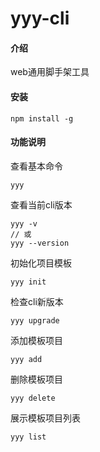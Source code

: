 # yyy-cli

#### 介绍
web通用脚手架工具

#### 安装
```
npm install -g
```

#### 功能说明
查看基本命令

```
yyy
```
查看当前cli版本
```
yyy -v
// 或
yyy --version
```

初始化项目模板
```
yyy init
```

检查cli新版本
```
yyy upgrade
```

添加模板项目
```
yyy add
```

删除模板项目
```
yyy delete
```
展示模板项目列表
```
yyy list
```


